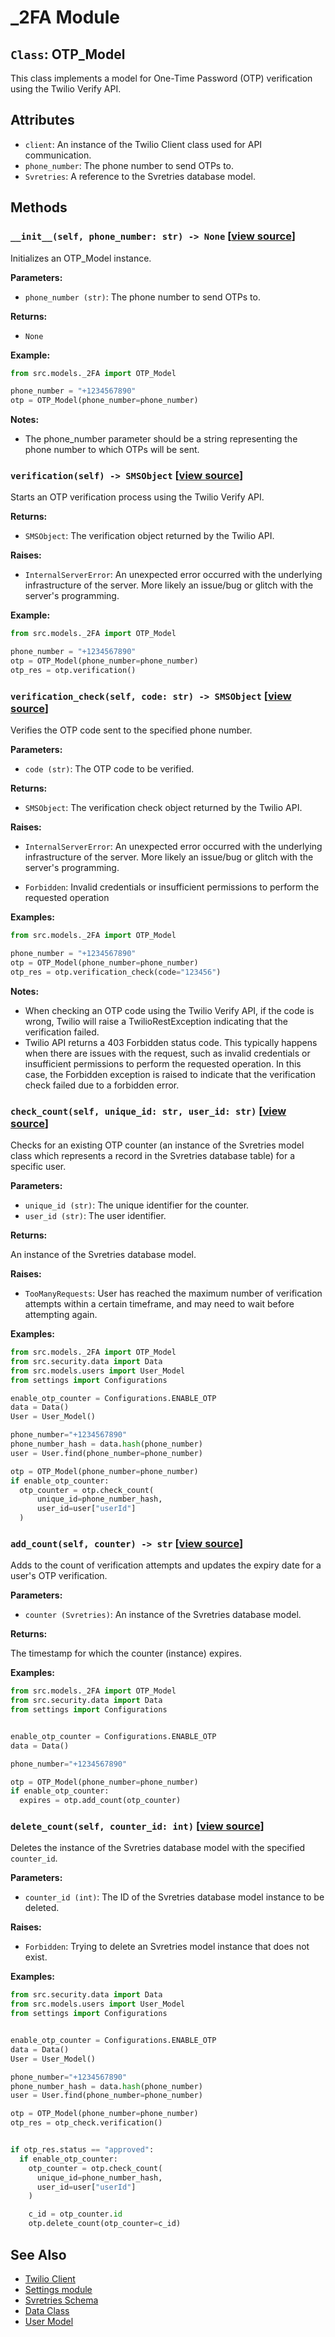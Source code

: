 # _2FA Module

## `Class`: OTP_Model

This class implements a model for One-Time Password (OTP) verification using the Twilio Verify API.

## Attributes

- `client`: An instance of the Twilio Client class used for API communication.
- `phone_number`: The phone number to send OTPs to.
- `Svretries`: A reference to the Svretries database model.

## Methods

### `__init__(self, phone_number: str) -> None` [[view source](/src/models/_2FA.py#L34-L42)]

Initializes an OTP_Model instance.

**Parameters:**

- `phone_number (str)`: The phone number to send OTPs to.

**Returns:**

- `None`

**Example:**

```python
from src.models._2FA import OTP_Model

phone_number = "+1234567890"
otp = OTP_Model(phone_number=phone_number)
```

**Notes:**

- The phone_number parameter should be a string representing the phone number to which OTPs will be sent.

### `verification(self) -> SMSObject` [[view source](/src/models/_2FA.py#L44-L65)]

Starts an OTP verification process using the Twilio Verify API.

**Returns:**

- `SMSObject`: The verification object returned by the Twilio API.

**Raises:**

- `InternalServerError`: An unexpected error occurred with the underlying infrastructure of the server. More likely an issue/bug or glitch with the server's programming.

**Example:**

```python
from src.models._2FA import OTP_Model

phone_number = "+1234567890"
otp = OTP_Model(phone_number=phone_number)
otp_res = otp.verification()
```

### `verification_check(self, code: str) -> SMSObject` [[view source](/src/models/_2FA.py#L67-L96)]

Verifies the OTP code sent to the specified phone number.

**Parameters:**

- `code (str)`: The OTP code to be verified.

**Returns:**

- `SMSObject`: The verification check object returned by the Twilio API.

**Raises:**

- `InternalServerError`: An unexpected error occurred with the underlying infrastructure of the server. More likely an issue/bug or glitch with the server's programming.

- `Forbidden`: Invalid credentials or insufficient permissions to perform the requested operation

**Examples:**

```python
from src.models._2FA import OTP_Model

phone_number = "+1234567890"
otp = OTP_Model(phone_number=phone_number)
otp_res = otp.verification_check(code="123456")
```

**Notes:**

- When checking an OTP code using the Twilio Verify API, if the code is wrong, Twilio will raise a TwilioRestException indicating that the verification failed.
- Twilio API returns a 403 Forbidden status code. This typically happens when there are issues with the request, such as invalid credentials or insufficient permissions to perform the requested operation. In this case, the Forbidden exception is raised to indicate that the verification check failed due to a forbidden error.

### `check_count(self, unique_id: str, user_id: str)` [[view source](/src/models/_2FA.py#L98-L162)]

Checks for an existing OTP counter (an instance of the Svretries model class which represents a record in the Svretries database table) for a specific user.

**Parameters:**

- `unique_id (str)`: The unique identifier for the counter.
- `user_id (str)`: The user identifier.

**Returns:**

An instance of the Svretries database model.

**Raises:**

- `TooManyRequests`: User has reached the maximum number of verification attempts within a certain timeframe, and may need to wait before attempting again.

**Examples:**

```python
from src.models._2FA import OTP_Model
from src.security.data import Data
from src.models.users import User_Model
from settings import Configurations

enable_otp_counter = Configurations.ENABLE_OTP
data = Data()
User = User_Model()

phone_number="+1234567890"
phone_number_hash = data.hash(phone_number)
user = User.find(phone_number=phone_number)

otp = OTP_Model(phone_number=phone_number)
if enable_otp_counter:
  otp_counter = otp.check_count(
      unique_id=phone_number_hash,
      user_id=user["userId"]
  )
```

### `add_count(self, counter) -> str` [[view source](/src/models/_2FA.py#L164-L247)]

Adds to the count of verification attempts and updates the expiry date for a user's OTP verification.

**Parameters:**

- `counter (Svretries)`: An instance of the Svretries database model.

**Returns:**

The timestamp for which the counter (instance) expires.

**Examples:**

```python
from src.models._2FA import OTP_Model
from src.security.data import Data
from settings import Configurations


enable_otp_counter = Configurations.ENABLE_OTP
data = Data()

phone_number="+1234567890"

otp = OTP_Model(phone_number=phone_number)
if enable_otp_counter:
  expires = otp.add_count(otp_counter)
```

### `delete_count(self, counter_id: int)` [[view source](/src/models/_2FA.py#L249-L275)]

 Deletes the instance of the Svretries database model with the specified `counter_id`.

**Parameters:**

- `counter_id (int)`: The ID of the Svretries database model instance to be deleted.

**Raises:**

- `Forbidden`: Trying to delete an Svretries model instance that does not exist.

**Examples:**

```python
from src.security.data import Data
from src.models.users import User_Model
from settings import Configurations


enable_otp_counter = Configurations.ENABLE_OTP
data = Data()
User = User_Model()

phone_number="+1234567890"
phone_number_hash = data.hash(phone_number)
user = User.find(phone_number=phone_number)

otp = OTP_Model(phone_number=phone_number)
otp_res = otp_check.verification()


if otp_res.status == "approved":
  if enable_otp_counter:
    otp_counter = otp.check_count(
      unique_id=phone_number_hash,
      user_id=user["userId"]
    )

    c_id = otp_counter.id
    otp.delete_count(otp_counter=c_id)
```

## See Also

<!-- - [Related Function](link_to_related_function) -->
- [Twilio Client](https://github.com/twilio/twilio-python#use-the-helper-library)
- [Settings module](../miscellaneous/settings.md)
- [Svretries Schema](../schemas/svretries.md)
- [Data Class](../security/data.md)
- [User Model](../models/users.md)
